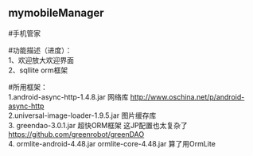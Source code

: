 ## mymobileManager
#手机管家 <br />

#功能描述（进度）： <br />
1、欢迎放大欢迎界面 <br />
2、sqllite  orm框架 <br />









#所用框架： <br />
 1.android-async-http-1.4.8.jar     网络库   http://www.oschina.net/p/android-async-http   <br />
 2.universal-image-loader-1.9.5.jar 图片缓存库   <br />
 3. greendao-3.0.1.jar              超快ORM框架     这JP配置也太复杂了  https://github.com/greenrobot/greenDAO <br />
 4. ormlite-android-4.48.jar   ormlite-core-4.48.jar  算了用OrmLite             


